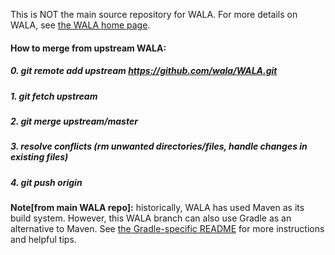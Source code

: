 This is NOT the main source repository for WALA.  For more details on WALA, see <a
href="http://wala.sourceforge.net">the WALA home page</a>.


#### How to merge from upstream WALA:

##### 0. git remote add upstream https://github.com/wala/WALA.git

##### 1. git fetch upstream

##### 2. git merge upstream/master

##### 3. resolve conflicts (rm unwanted directories/files, handle changes in existing files)

##### 4. git push origin


**Note[from main WALA repo]:** historically, WALA has used Maven as its build system.
However, this WALA branch can also use Gradle as an alternative to
Maven.  See [the Gradle-specific README](README-Gradle.md) for more
instructions and helpful tips.
